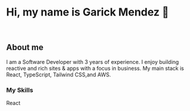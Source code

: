 <h1>Hi, my name is Garick Mendez 👋</h1>
<br>
<h2>About me</h2>
<p>I am a Software Developer with 3 years of experience. I enjoy building reactive and rich sites & apps with a focus in business. My main stack is React, TypeScript, Tailwind CSS,and AWS.</p>
<h3>My Skills</h3>
<p>React</p>
